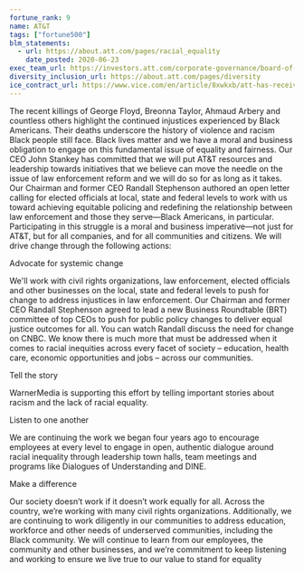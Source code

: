 ```yaml
---
fortune_rank: 9
name: AT&T
tags: ["fortune500"]
blm_statements:
  - url: https://about.att.com/pages/racial_equality
    date_posted: 2020-06-23
exec_team_url: https://investors.att.com/corporate-governance/board-of-directors
diversity_inclusion_url: https://about.att.com/pages/diversity
ice_contract_url: https://www.vice.com/en/article/8xwkxb/att-has-received-dollar14-million-from-ice-this-year
---
```


The recent killings of George Floyd, Breonna Taylor, Ahmaud Arbery and countless others highlight the continued injustices experienced by Black Americans. Their deaths underscore the history of violence and racism Black people still face.
Black lives matter and we have a moral and business obligation to engage on this fundamental issue of equality and fairness. Our CEO John Stankey has committed that we will put AT&T resources and leadership towards initiatives that we believe can move the needle on the issue of law enforcement reform and we will do so for as long as it takes. Our Chairman and former CEO Randall Stephenson authored an open letter calling for elected officials at local, state and federal levels to work with us toward achieving equitable policing and redefining the relationship between law enforcement and those they serve—Black Americans, in particular. Participating in this struggle is a moral and business imperative—not just for AT&T, but for all companies, and for all communities and citizens. We will drive change through the following actions:

Advocate for systemic change

We'll work with civil rights organizations, law enforcement, elected officials and other businesses on the local, state and federal levels to push for change to address injustices in law enforcement. Our Chairman and former CEO Randall Stephenson agreed to lead a new Business Roundtable (BRT) committee of top CEOs to push for public policy changes to deliver equal justice outcomes for all. You can watch Randall discuss the need for change on CNBC. We know there is much more that must be addressed when it comes to racial inequities across every facet of society – education, health care, economic opportunities and jobs – across our communities.

Tell the story

WarnerMedia is supporting this effort by telling important stories about racism and the lack of racial equality.

Listen to one another

We are continuing the work we began four years ago to encourage employees at every level to engage in open, authentic dialogue around racial inequality through leadership town halls, team meetings and programs like Dialogues of Understanding and DINE.

Make a difference

Our society doesn’t work if it doesn’t work equally for all. Across the country, we’re working with many civil rights organizations. Additionally, we are continuing to work diligently in our communities to address education, workforce and other needs of underserved communities, including the Black community. We will continue to learn from our employees, the community and other businesses, and we’re commitment to keep listening and working to ensure we live true to our value to stand for equality
